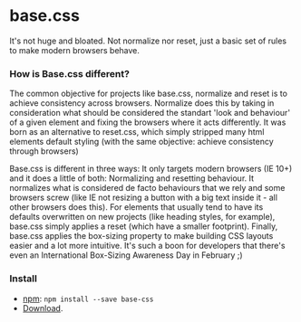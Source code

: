 # base.css
It's not huge and bloated. Not normalize nor reset, just a basic set of rules to make modern browsers behave.

### How is Base.css different?
The common objective for projects like base.css, normalize and reset is to achieve consistency across browsers.
Normalize does this by taking in consideration what should be considered the standart 'look and behaviour' of a given element and fixing the browsers where it acts differently.
It was born as an alternative to reset.css, which simply stripped many html elements default styling (with the same objective: achieve consistency through browsers)

Base.css is different in three ways: It only targets modern browsers (IE 10+) and it does a little of both: Normalizing and resetting behaviour. It normalizes what is considered de facto behaviours that we rely and some browsers screw (like IE not resizing a button with a big text inside it - all other browsers does this). For elements that usually tend to have its defaults overwritten on new projects (like heading styles, for example), base.css simply applies a reset (which have a smaller footprint).
Finally, base.css applies the box-sizing property to make building CSS layouts easier and a lot more intuitive. It's such a boon for developers that there's even an International Box-Sizing Awareness Day in February ;)

### Install

* [npm](http://npmjs.org/): `npm install --save base-css`
* [Download](https://github.com/cassiozen/base.css/zipball/master).

